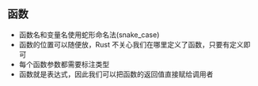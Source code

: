 ## 函数
- 函数名和变量名使用蛇形命名法(snake_case)
- 函数的位置可以随便放，Rust 不关心我们在哪里定义了函数，只要有定义即可
- 每个函数参数都需要标注类型
- 函数就是表达式，因此我们可以把函数的返回值直接赋给调用者